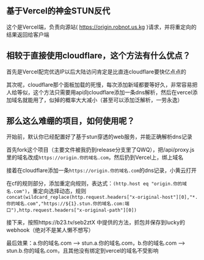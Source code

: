 ## 基于Vercel的神金STUN反代
这个是Vercel端，负责向源站( https://origin.robnot.us.kg )请求，并将重定向的结果返回给客户端
## 相较于直接使用cloudflare，这个方法有什么优点？
首先是Vercel配完优选IP以后大陆访问肯定是比直连cloudflare要快亿点点的

其次呢，cloudflare那个面板加载的死慢，每次添加新域都要等好久，非常容易把人给等似，这个方法只需要用api向cloudflare添加一条dns解析，然后在vercel添加域名就能用了，似掉的概率大大减小（甚至可以添加泛解析，一劳永逸）
## 那么这么难绷的项目，如何使用呢？
开始前，默认你已经配置好了基于stun穿透的web服务，并能正确解析dns记录

首先fork这个项目（主要文件被我扔到release分支里了QWQ），把/api/proxy.js里的域名改成`https://origin.你的域名.com`，然后扔到Vercel上，绑上域名

接着在cloudflare添加一条`https://origin.你的域名.com`的dns记录，小黄云打开

在cf的规则部分，添加重定向规则，表达式：`(http.host eq "origin.你的域名.com")`，重定向选择动态，规则`concat(wildcard_replace(http.request.headers["x-original-host"][0],"*.你的域名.com","https://${1}.stun.你的域名.com:端口"),http.request.headers["x-original-path"][0])`

接下来，按照https://b23.tv/seb2ztX 中提供的方法，抓包并保存到lucky的webhook（绝对不是某人懒不想写）

最后效果：a.你的域名.com --> stun.a.你的域名.com，b.你的域名.com --> stun.b.你的域名.com，且其他没有绑定到vercel的域名不受影响
